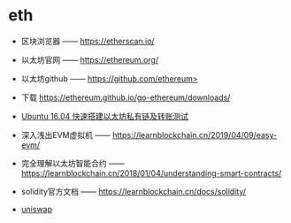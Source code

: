 # eth

- 区块浏览器 —— <https://etherscan.io/>
- 以太坊官网 —— <https://ethereum.org/>
- 以太坊github —— https://github.com/ethereum>
- 下载 <https://ethereum.github.io/go-ethereum/downloads/>
- [Ubuntu 16.04 快速搭建以太坊私有链及转账测试](install.md)
- 深入浅出EVM虚拟机 —— <https://learnblockchain.cn/2019/04/09/easy-evm/>
- 完全理解以太坊智能合约 —— <https://learnblockchain.cn/2018/01/04/understanding-smart-contracts/>
- solidity官方文档 —— <https://learnblockchain.cn/docs/solidity/>


- [uniswap](uniswap/readme.md)